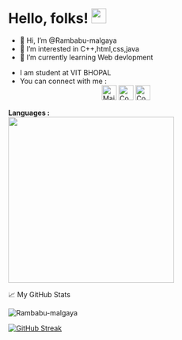 # Hello, folks! <img src="https://raw.githubusercontent.com/MartinHeinz/MartinHeinz/master/wave.gif" width="30px">
- 👋 Hi, I’m @Rambabu-malgaya
- 👀 I’m interested in C++,html,css,java
- 🌱 I’m currently learning Web devlopment
<!--- 📫 How to reach me  Mail to:rambabumalgaya7@gmail.com--->
-  I am student at VIT BHOPAL
- You can connect with  me : 
<br />&nbsp; &nbsp;&nbsp;&nbsp;&nbsp; &nbsp; &nbsp; &nbsp; &nbsp; &nbsp;   &nbsp; &nbsp; &nbsp; &nbsp; &nbsp; &nbsp; &nbsp; &nbsp; &nbsp; &nbsp; &nbsp; &nbsp; &nbsp;[<img height=30 width=30 alt="Mail me" src="https://cdn-icons-png.flaticon.com/512/732/732200.png">](mailto:rambabumalgaya7@gmail.com)
[<img height=30 width=30 alt="Connect on LinkedIn" src="https://cdn-icons-png.flaticon.com/512/174/174857.png">](https://www.linkedin.com/in/rambabu-malgaya/) 
[<img height=30 width=30 alt="Connect on Twitter" src="https://cdn-icons-png.flaticon.com/512/733/733579.png">](https://twitter.com/MalgayaRambabu?s=09)

**Languages :**  
<img align="centre" src="https://github-readme-stats.vercel.app/api/top-langs/?username=Rambabu-malgaya&theme=radical" width="335px" data-canonical->



<!---<p><img align="center" src="https://github-readme-stats.vercel.app/api/top-langs?username=Rambabu-malgaya&show_icons=true&locale=en&layout=compact" alt="Rambabu-malgaya" />--->

📈 My GitHub Stats

<p align="left"> <img src="https://github-readme-stats.vercel.app/api?username=Rambabu-malgaya&show_icons=true&theme=radical&count" alt="Rambabu-malgaya" /> <!--you can use merko/dark/ radical/ merko/ gruvbox/ tokyonight/ onedark/ cobalt/ synthwave/highcontrast/ dracula  ,.-->

  [![GitHub Streak](http://github-readme-streak-stats.herokuapp.com?user=Rambabu-malgaya&theme=prussian&currStreakNum=DDCE2A&currStreakLabel=EADE0C&sideNums=D93A7C&background=141321&sideLabels=FFFFFF)](https://git.io/streak-stats)
<!-- 
Rambabu-malgaya/Rambabu-malgaya is a ✨ special ✨ repository because its `README.md` (this file) appears on your GitHub profile.
You can click the Preview link to take a look at your changes.
--->
